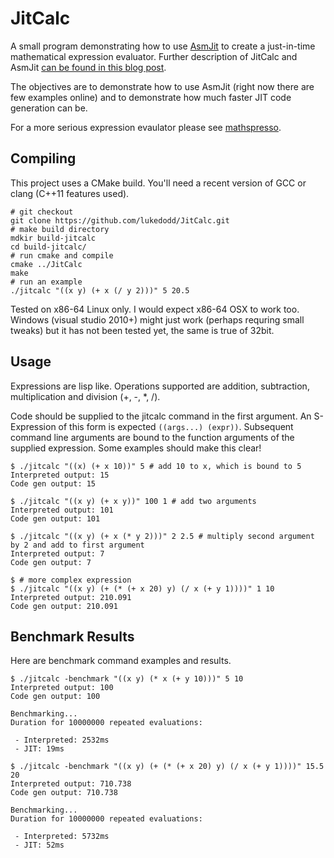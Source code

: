 JitCalc
=======

A small program demonstrating how to use [AsmJit](http://code.google.com/p/asmjit/) to create a just-in-time mathematical expression evaluator. Further description of JitCalc and AsmJit [can be found in this blog post](http://www.lukedodd.com/?p=337).


The objectives are to demonstrate how to use AsmJit (right now there are few examples online) and to demonstrate how much faster JIT code generation can be.

For a more serious expression evaulator please see [mathspresso](https://code.google.com/p/mathpresso/).

Compiling
---------

This project uses a CMake build. You'll need a recent version of GCC or clang (C++11 features used).

    # git checkout
    git clone https://github.com/lukedodd/JitCalc.git
    # make build directory
    mdkir build-jitcalc
    cd build-jitcalc/
    # run cmake and compile
    cmake ../JitCalc
    make
    # run an example
    ./jitcalc "((x y) (+ x (/ y 2)))" 5 20.5
    
Tested on x86-64 Linux only. I would expect x86-64 OSX to work too. Windows (visual studio 2010+) might just work (perhaps requring small tweaks) but it has not been tested yet, the same is true of 32bit.
    
Usage
-----


Expressions are lisp like. Operations supported are addition, subtraction, multiplication and division (+, -, *, /).

Code should be supplied to the jitcalc command in the first argument. An S-Expression of this form is expected `((args...) (expr))`. Subsequent command line arguments are bound to the function arguments of the supplied expression. Some examples should make this clear!

    $ ./jitcalc "((x) (+ x 10))" 5 # add 10 to x, which is bound to 5
    Interpreted output: 15
    Code gen output: 15

    $ ./jitcalc "((x y) (+ x y))" 100 1 # add two arguments
    Interpreted output: 101
    Code gen output: 101

    $ ./jitcalc "((x y) (+ x (* y 2)))" 2 2.5 # multiply second argument by 2 and add to first argument
    Interpreted output: 7
    Code gen output: 7

    $ # more complex expression
    $ ./jitcalc "((x y) (+ (* (+ x 20) y) (/ x (+ y 1))))" 1 10
    Interpreted output: 210.091
    Code gen output: 210.091

Benchmark Results
-----------------

Here are benchmark command examples and results.

    $ ./jitcalc -benchmark "((x y) (* x (+ y 10)))" 5 10
    Interpreted output: 100
    Code gen output: 100

    Benchmarking...
    Duration for 10000000 repeated evaluations:

     - Interpreted: 2532ms
     - JIT: 19ms 

    $ ./jitcalc -benchmark "((x y) (+ (* (+ x 20) y) (/ x (+ y 1))))" 15.5 20 
    Interpreted output: 710.738
    Code gen output: 710.738

    Benchmarking...
    Duration for 10000000 repeated evaluations:

     - Interpreted: 5732ms
     - JIT: 52ms
